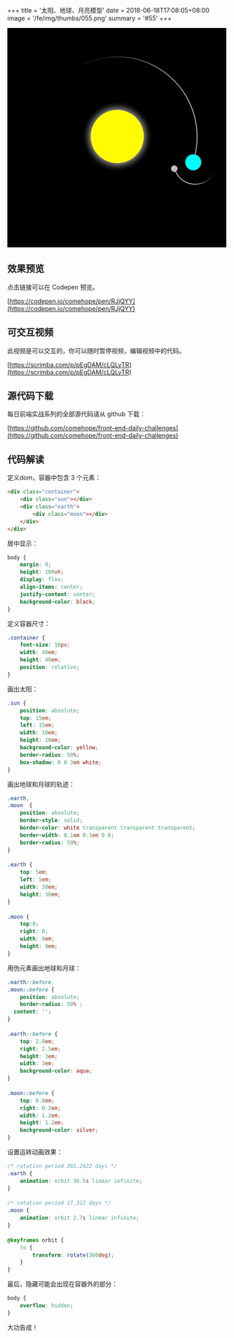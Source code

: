+++
title = '太阳、地球、月亮模型'
date = 2018-06-18T17:08:05+08:00
image = '/fe/img/thumbs/055.png'
summary = '#55'
+++

![](./work.png)

## 效果预览

点击链接可以在 Codepen 预览。

[https://codepen.io/comehope/pen/RJjQYY](https://codepen.io/comehope/pen/RJjQYY)

## 可交互视频

此视频是可以交互的，你可以随时暂停视频，编辑视频中的代码。

[https://scrimba.com/p/pEgDAM/cLQLyTR](https://scrimba.com/p/pEgDAM/cLQLyTR)

## 源代码下载

每日前端实战系列的全部源代码请从 github 下载：

[https://github.com/comehope/front-end-daily-challenges](https://github.com/comehope/front-end-daily-challenges)

## 代码解读

定义dom，容器中包含 3 个元素：
```html
<div class="container">
	<div class="sun"></div>
	<div class="earth">
		<div class="moon"></div>
	</div>
</div>
```

居中显示：
```css
body {
	margin: 0;
	height: 100vh;
	display: flex;
	align-items: center;
	justify-content: center;
	background-color: black;
}
```

定义容器尺寸：
```css
.container {
	font-size: 10px;
	width: 40em;
	height: 40em;
	position: relative;
}
```

画出太阳：
```css
.sun {
	position: absolute;
	top: 15em;
	left: 15em;
	width: 10em;
	height: 10em;
	background-color: yellow;
	border-radius: 50%;
	box-shadow: 0 0 3em white;
}
```

画出地球和月球的轨迹：
```css
.earth,
.moon  {
	position: absolute;
	border-style: solid;
	border-color: white transparent transparent transparent;
	border-width: 0.1em 0.1em 0 0;
	border-radius: 50%;
}

.earth {
	top: 5em;
	left: 5em;
	width: 30em;
	height: 30em;
}

.moon {
	top:0;
	right: 0;
	width: 8em;
	height: 8em;
}
```

用伪元素画出地球和月球：
```css
.earth::before,
.moon::before {
	position: absolute;
	border-radius: 50% ; 
  content: '';
}

.earth::before {
	top: 2.8em;
	right: 2.5em;
	height: 3em;
	width: 3em;
	background-color: aqua;
}

.moon::before {
	top: 0.8em;
	right: 0.2em; 
	width: 1.2em;
	height: 1.2em;
	background-color: silver;
}
```

设置运转动画效果：
```css
/* rotation period 365.2422 days */
.earth {
    animation: orbit 36.5s linear infinite;   
}

/* rotation period 27.322 days */
.moon {
    animation: orbit 2.7s linear infinite;
}

@keyframes orbit {
	to {
		transform: rotate(360deg);
	}
}
```

最后，隐藏可能会出现在容器外的部分：
```css
body {
    overflow: hidden;
}
```

大功告成！
